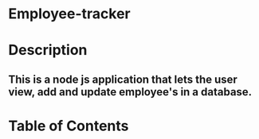 # Employee-tracker

# Description

## This is a node js application that lets the user view, add and update employee's in a database.

# Table of Contents

